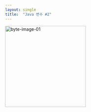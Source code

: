 ```yaml
---
layout: single
title:  "Java 변수 #2"
---
```

<img width="262" alt="byte-image-01" src="https://user-images.githubusercontent.com/97990285/150351715-e8b4b3ad-07f6-4cc9-ba03-e31278471eea.png">
